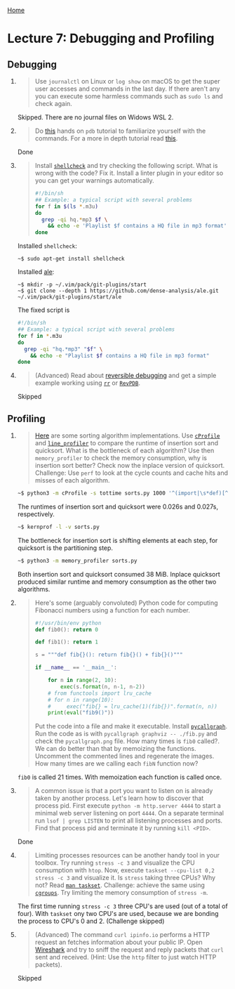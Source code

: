[Home](REDAME.md)

# Lecture 7: Debugging and Profiling

## Debugging
1. > Use `journalctl` on Linux or `log show` on macOS to get the super user accesses and commands in the last day.
   > If there aren't any you can execute some harmless commands such as `sudo ls` and check again.
   
   Skipped. There are no journal files on Widows WSL 2.
	
1. > Do [this](https://github.com/spiside/pdb-tutorial) hands on `pdb` tutorial to familiarize yourself with the commands. For a more in depth tutorial read [this](https://realpython.com/python-debugging-pdb).

   Done
   
1. > Install [`shellcheck`](https://www.shellcheck.net/) and try checking the following script. What is wrong with the code? Fix it. Install a linter plugin in your editor so you can get your warnings automatically.
   >    ```bash
   >    #!/bin/sh
   >    ## Example: a typical script with several problems
   >    for f in $(ls *.m3u)
   >    do
   >      grep -qi hq.*mp3 $f \
   >        && echo -e 'Playlist $f contains a HQ file in mp3 format'
   >    done
   >    ```

   Installed `shellcheck`:    
   ```
   ~$ sudo apt-get install shellcheck
   ```
   
   Installed [ale](https://vimawesome.com/plugin/ale):
   ```
   ~$ mkdir -p ~/.vim/pack/git-plugins/start
   ~$ git clone --depth 1 https://github.com/dense-analysis/ale.git ~/.vim/pack/git-plugins/start/ale
   ```
   
   The fixed script is
   ```bash
   #!/bin/sh	
   ## Example: a typical script with several problems
   for f in *.m3u
   do
     grep -qi "hq.*mp3" "$f" \
       && echo -e "Playlist $f contains a HQ file in mp3 format"
   done
   ```
   
1. > (Advanced) Read about [reversible debugging](https://undo.io/resources/reverse-debugging-whitepaper/) and get a simple example working using [`rr`](https://rr-project.org/) or [`RevPDB`](https://morepypy.blogspot.com/2016/07/reverse-debugging-for-python.html).

   Skipped
   
## Profiling

1. > [Here](/static/files/sorts.py) are some sorting algorithm implementations. Use [`cProfile`](https://docs.python.org/3/library/profile.html) and [`line_profiler`](https://github.com/rkern/line_profiler) to compare the runtime of insertion sort and quicksort. What is the bottleneck of each algorithm? Use then `memory_profiler` to check the memory consumption, why is insertion sort better? Check now the inplace version of quicksort. Challenge: Use `perf` to look at the cycle counts and cache hits and misses of each algorithm.

   ```bash
   ~$ python3 -m cProfile -s tottime sorts.py 1000 '^(import|\s*def)[^,]*$ *.py | less
   ```
   The runtimes of insertion sort and quicksort were 0.026s and 0.027s, respectively.
   
   ```bash
   ~$ kernprof -l -v sorts.py
   ```
   The bottleneck for insertion sort is shifting elements at each step, for quicksort is the partitioning step.
   
   ```bash
   ~$ python3 -m memory_profiler sorts.py
   ```
   Both insertion sort and quicksort consumed 38 MiB.
   Inplace quicksort produced similar runtime and memory consumption as the other two algorithms.

1. > Here's some (arguably convoluted) Python code for computing Fibonacci numbers using a function for each number.
   > 
   >    ```python
   >    #!/usr/bin/env python
   >    def fib0(): return 0
   > 
   >    def fib1(): return 1
   > 
   >    s = """def fib{}(): return fib{}() + fib{}()"""
   > 
   >    if __name__ == '__main__':
   > 
   >        for n in range(2, 10):
   >            exec(s.format(n, n-1, n-2))
   >        # from functools import lru_cache
   >        # for n in range(10):
   >        #     exec("fib{} = lru_cache(1)(fib{})".format(n, n))
   >        print(eval("fib9()"))
   >    ```
   > 
   >    Put the code into a file and make it executable. Install [`pycallgraph`](http://pycallgraph.slowchop.com/en/master/). Run the code as is with `pycallgraph graphviz -- ./fib.py` and check the `pycallgraph.png` file. How many times is `fib0` called?. We can do better than that by memoizing the functions. Uncomment the commented lines and regenerate the images. How many times are we calling each `fibN` function now?
    
   `fib0` is called 21 times. With memoization each function is called once.
   
1. > A common issue is that a port you want to listen on is already taken by another process. Let's learn how to discover that process pid. First execute `python -m http.server 4444` to start a minimal web server listening on port `4444`. On a separate terminal run `lsof | grep LISTEN` to print all listening processes and ports. Find that process pid and terminate it by running `kill <PID>`.
 
   Done
   
1. > Limiting processes resources can be another handy tool in your toolbox.
   > Try running `stress -c 3` and visualize the CPU consumption with `htop`. Now, execute `taskset --cpu-list 0,2 stress -c 3` and visualize it. Is `stress` taking three CPUs? Why not? Read [`man taskset`](https://www.man7.org/linux/man-pages/man1/taskset.1.html).
   > Challenge: achieve the same using [`cgroups`](https://www.man7.org/linux/man-pages/man7/cgroups.7.html). Try limiting the memory consumption of `stress -m`.
    
   The first time running `stress -c 3` three CPU's are used (out of a total of four). 
   With `taskset` ony two CPU's are used, because we are bonding the process to CPU's 0 and 2. (Challenge skipped)
   
1. > (Advanced) The command `curl ipinfo.io` performs a HTTP request an fetches information about your public IP. Open [Wireshark](https://www.wireshark.org/) and try to sniff the request and reply packets that `curl` sent and received. (Hint: Use the `http` filter to just watch HTTP packets).
	
   Skipped
